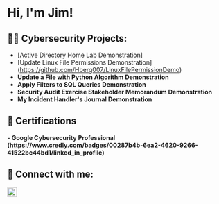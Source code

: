 <h1>Hi, I'm Jim! </h1>
<h2>👨‍💻 Cybersecurity Projects:</h2>

- [Active Directory Home Lab Demonstration]
- [Update Linux File Permissions Demonstration] (https://github.com/Hberg007/LinuxFilePermissionDemo)
- <b>Update a File with Python Algorithm Demonstration<b>
- <b>Apply Filters to SQL Queries Demonstration<b>
- <b>Security Audit Exercise Stakeholder Memorandum Demonstration<b>
- <b>My Incident Handler's Journal Demonstration<b> 

<h2>📄 Certifications</h2>
- <b>Google Cybersecurity Professional<b> (https://www.credly.com/badges/00287b4b-6ea2-4620-9266-41522bc44bd1/linked_in_profile)



<h2> 🤳 Connect with me:</h2>

[<img align="left" alt="jimhuderberg | LinkedIn" width="22px" src="https://cdn.jsdelivr.net/npm/simple-icons@v3/icons/linkedin.svg" />][linkedin]



[linkedin]: https://linkedin.com/in/jimhuderberg
